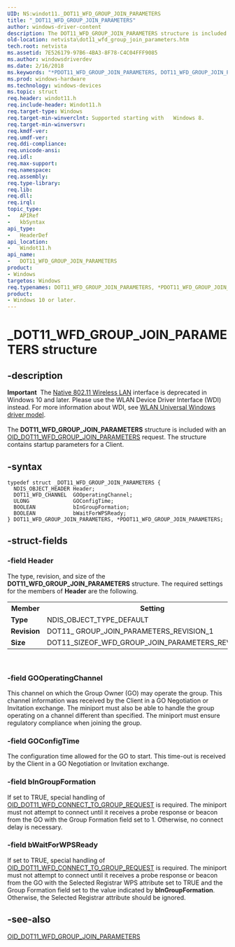 ```yaml
---
UID: NS:windot11._DOT11_WFD_GROUP_JOIN_PARAMETERS
title: "_DOT11_WFD_GROUP_JOIN_PARAMETERS"
author: windows-driver-content
description: The DOT11_WFD_GROUP_JOIN_PARAMETERS structure is included with an OID_DOT11_WFD_GROUP_JOIN_PARAMETERS request. The structure contains startup parameters for a Client.
old-location: netvista\dot11_wfd_group_join_parameters.htm
tech.root: netvista
ms.assetid: 7E526179-97B6-4BA3-8F78-C4C04FFF9085
ms.author: windowsdriverdev
ms.date: 2/16/2018
ms.keywords: "*PDOT11_WFD_GROUP_JOIN_PARAMETERS, DOT11_WFD_GROUP_JOIN_PARAMETERS, DOT11_WFD_GROUP_JOIN_PARAMETERS structure [Network Drivers Starting with Windows Vista], PDOT11_WFD_GROUP_JOIN_PARAMETERS, PDOT11_WFD_GROUP_JOIN_PARAMETERS structure pointer [Network Drivers Starting with Windows Vista], _DOT11_WFD_GROUP_JOIN_PARAMETERS, netvista.dot11_wfd_group_join_parameters, windot11/DOT11_WFD_GROUP_JOIN_PARAMETERS, windot11/PDOT11_WFD_GROUP_JOIN_PARAMETERS"
ms.prod: windows-hardware
ms.technology: windows-devices
ms.topic: struct
req.header: windot11.h
req.include-header: Windot11.h
req.target-type: Windows
req.target-min-winverclnt: Supported starting with   Windows 8.
req.target-min-winversvr:
req.kmdf-ver:
req.umdf-ver:
req.ddi-compliance:
req.unicode-ansi:
req.idl:
req.max-support:
req.namespace:
req.assembly:
req.type-library:
req.lib:
req.dll:
req.irql:
topic_type:
-	APIRef
-	kbSyntax
api_type:
-	HeaderDef
api_location:
-	Windot11.h
api_name:
-	DOT11_WFD_GROUP_JOIN_PARAMETERS
product:
- Windows
targetos: Windows
req.typenames: DOT11_WFD_GROUP_JOIN_PARAMETERS, *PDOT11_WFD_GROUP_JOIN_PARAMETERS
product:
- Windows 10 or later.
---
```


# _DOT11_WFD_GROUP_JOIN_PARAMETERS structure


## -description


<div class="alert"><b>Important</b>  The <a href="https://msdn.microsoft.com/library/windows/hardware/ff560689">Native 802.11 Wireless LAN</a> interface is deprecated in Windows 10 and later. Please use the WLAN Device Driver Interface (WDI) instead. For more information about WDI, see <a href="https://msdn.microsoft.com/6EF92E34-7BC9-465E-B05D-2BCB29165A18">WLAN Universal Windows driver model</a>.</div><div> </div>The <b>DOT11_WFD_GROUP_JOIN_PARAMETERS</b> structure is included with an <a href="https://msdn.microsoft.com/8BA9DC85-41DA-4021-BFBC-2C64A38146E9">OID_DOT11_WFD_GROUP_JOIN_PARAMETERS</a> request. The structure contains startup parameters for a Client.


## -syntax


```
typedef struct _DOT11_WFD_GROUP_JOIN_PARAMETERS {
  NDIS_OBJECT_HEADER Header;
  DOT11_WFD_CHANNEL  GOOperatingChannel;
  ULONG              GOConfigTime;
  BOOLEAN            bInGroupFormation;
  BOOLEAN            bWaitForWPSReady;
} DOT11_WFD_GROUP_JOIN_PARAMETERS, *PDOT11_WFD_GROUP_JOIN_PARAMETERS;
```


## -struct-fields




### -field Header

The type, revision, and size of the <b>DOT11_WFD_GROUP_JOIN_PARAMETERS</b> structure. The required settings for the members of <b>Header</b> are the following.

<table>
<tr>
<th>Member</th>
<th>Setting</th>
</tr>
<tr>
<td><b>Type</b></td>
<td>NDIS_OBJECT_TYPE_DEFAULT</td>
</tr>
<tr>
<td><b>Revision</b></td>
<td>DOT11_ GROUP_JOIN_PARAMETERS_REVISION_1</td>
</tr>
<tr>
<td><b>Size</b></td>
<td>DOT11_SIZEOF_WFD_GROUP_JOIN_PARAMETERS_REVISION_1</td>
</tr>
</table>
 


### -field GOOperatingChannel

This channel on which the Group Owner (GO) may operate the group. This channel information was received by the Client in a GO Negotiation or Invitation exchange. The miniport must also be able to handle the group operating on a channel different than specified. The miniport must ensure regulatory compliance when joining the group.


### -field GOConfigTime

The configuration time allowed for the GO to start. This time-out is received by the Client in a GO Negotiation or Invitation exchange.


### -field bInGroupFormation

If set to TRUE, special handling of <a href="https://msdn.microsoft.com/67B02FD9-1CB2-424D-989C-11A307070B93">OID_DOT11_WFD_CONNECT_TO_GROUP_REQUEST</a> is required. The miniport must not attempt to connect until it receives a probe response or beacon from the GO with the Group Formation field set to 1. Otherwise, no connect delay is necessary.


### -field bWaitForWPSReady

If set to TRUE, special handling of <a href="https://msdn.microsoft.com/67B02FD9-1CB2-424D-989C-11A307070B93">OID_DOT11_WFD_CONNECT_TO_GROUP_REQUEST</a> is required. The miniport must not attempt to connect until it receives a probe response or beacon from the GO with the Selected Registrar WPS attribute set to TRUE and the Group Formation field set to the  value indicated by <b>bInGroupFormation</b>. Otherwise, the Selected Registrar attribute should be ignored.


## -see-also

<a href="https://msdn.microsoft.com/8BA9DC85-41DA-4021-BFBC-2C64A38146E9">OID_DOT11_WFD_GROUP_JOIN_PARAMETERS</a>



 

 


